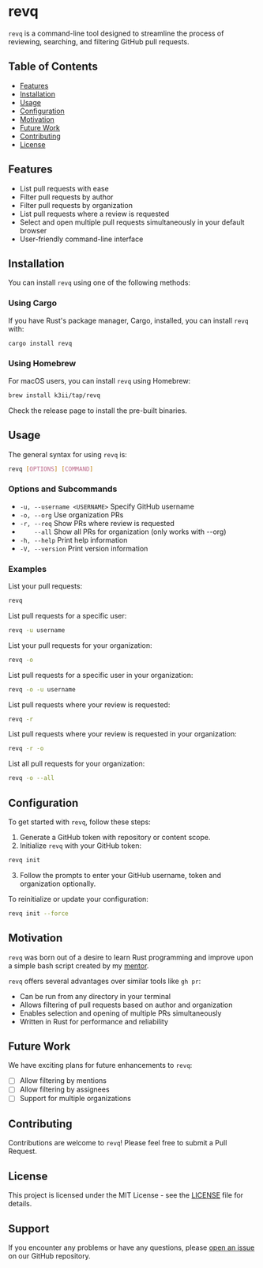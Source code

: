 # revq

`revq` is a command-line tool designed to streamline the process of reviewing, searching, and filtering GitHub pull requests.

## Table of Contents

- [Features](#features)
- [Installation](#installation)
- [Usage](#usage)
- [Configuration](#configuration)
- [Motivation](#motivation)
- [Future Work](#future-work)
- [Contributing](#contributing)
- [License](#license)

## Features

- List pull requests with ease
- Filter pull requests by author
- Filter pull requests by organization
- List pull requests where a review is requested
- Select and open multiple pull requests simultaneously in your default browser
- User-friendly command-line interface

## Installation

You can install `revq` using one of the following methods:

### Using Cargo

If you have Rust's package manager, Cargo, installed, you can install `revq` with:

```bash
cargo install revq
```

### Using Homebrew

For macOS users, you can install `revq` using Homebrew:

```bash
brew install k3ii/tap/revq
```
Check the release page to install the pre-built binaries.

## Usage

The general syntax for using `revq` is:

```bash
revq [OPTIONS] [COMMAND]
```

### Options and Subcommands

- `-u, --username <USERNAME>`  Specify GitHub username
- `-o, --org`                  Use organization PRs
- `-r, --req`                  Show PRs where review is requested
- `    --all`                  Show all PRs for organization (only works with --org)
- `-h, --help`                 Print help information
- `-V, --version`              Print version information

### Examples

List your pull requests:
```bash
revq
```

List pull requests for a specific user:
```bash
revq -u username
```

List your pull requests for your organization:
```bash
revq -o
```

List pull requests for a specific user in your organization:
```bash
revq -o -u username
```

List pull requests where your review is requested:
```bash
revq -r
```

List pull requests where your review is requested in your organization:
```bash
revq -r -o
```

List all pull requests for your organization:
```bash
revq -o --all
```

## Configuration

To get started with `revq`, follow these steps:

1. Generate a GitHub token with repository or content scope.
2. Initialize `revq` with your GitHub token:

```bash
revq init
```

3. Follow the prompts to enter your GitHub username, token and organization optionally.

To reinitialize or update your configuration:

```bash
revq init --force
```

## Motivation

`revq` was born out of a desire to learn Rust programming and improve upon a simple bash script created by my [mentor](https://github.com/puzzledvacuum).

`revq` offers several advantages over similar tools like `gh pr`:
- Can be run from any directory in your terminal
- Allows filtering of pull requests based on author and organization
- Enables selection and opening of multiple PRs simultaneously
- Written in Rust for performance and reliability

## Future Work

We have exciting plans for future enhancements to `revq`:

- [ ] Allow filtering by mentions
- [ ] Allow filtering by assignees
- [ ] Support for multiple organizations

## Contributing

Contributions are welcome to `revq`! Please feel free to submit a Pull Request.

## License

This project is licensed under the MIT License - see the [LICENSE](LICENSE) file for details.

## Support

If you encounter any problems or have any questions, please [open an issue](https://github.com/k3ii/revq/issues) on our GitHub repository.
